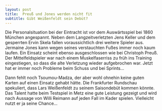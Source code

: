 ```yaml
---
layout: post
title:  Preuß und Jones werden nicht fit
subtitle: Gibt Weißenfeldt sein Debüt?
---
```


Die Personalsituation bei der Eintracht ist vor dem Auswärtsspiel bei 1860 München angespannt. Neben dem Langzeitverletzten Jens Keller und dem gesperrten Ervin Skela fallen voraussichtlich drei weitere Spieler aus. Jermaine Jones kann wegen seines verstauchten Fußes immer noch kaum laufen. Ein Einsatz scheint ebenso ausgeschlossen wie bei Christoph Preuß. Der Mittelfeldspieler war nach einem Muskelfaserriss zu früh ins Training eingestiegen, so dass die alte Verletzung wieder aufgebrochen war. Jetzt hat er immer noch Probleme beim Schuss und bei Sprints...

Dann fehlt noch Tsoumou-Madza, der aber wohl ohnehin keine guten Karten auf einen Einsatz gehabt hätte. Die Frankfurter Rundschau spekuliert, dass Lars Weißenfeldt zu seinem Saisondebüt kommen könnte. Das Talent hatte beim Testspiel in Metz eine gute Leistung gezeigt und wird nach Aussage von Willi Reimann auf jeden Fall im Kader spielen. Vielleicht nutzt er ja seine Chance...

